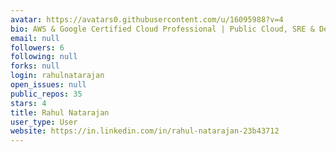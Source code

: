 ```yaml
---
avatar: https://avatars0.githubusercontent.com/u/16095988?v=4
bio: AWS & Google Certified Cloud Professional | Public Cloud, SRE & DevSecOps Consulting
email: null
followers: 6
following: null
forks: null
login: rahulnatarajan
open_issues: null
public_repos: 35
stars: 4
title: Rahul Natarajan
user_type: User
website: https://in.linkedin.com/in/rahul-natarajan-23b43712
---
```

